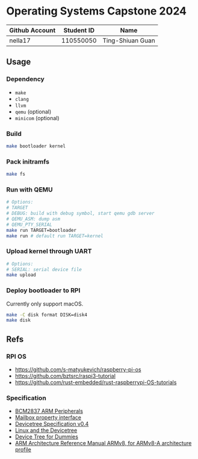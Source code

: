 # Operating Systems Capstone 2024

| Github Account | Student ID | Name             |
| -------------- | ---------- | ---------------- |
| nella17        | 110550050  | Ting-Shiuan Guan |

## Usage

### Dependency

* `make`
* `clang`
* `llvm`
* `qemu` (optional)
* `minicom` (optional)

### Build

```sh
make bootloader kernel
```

### Pack initramfs

```sh
make fs
```

### Run with QEMU

```sh
# Options:
# TARGET
# DEBUG: build with debug symbol, start qemu gdb server
# QEMU_ASM: dump asm
# QEMU_PTY_SERIAL
make run TARGET=bootloader
make run # default run TARGET=kernel
```

### Upload kernel through UART

```sh
# Options:
# SERIAL: serial device file
make upload
```

### Deploy bootloader to RPI

Currently only support macOS.

```sh
make -C disk format DISK=disk4
make disk
```

## Refs

### RPI OS

* https://github.com/s-matyukevich/raspberry-pi-os
* https://github.com/bztsrc/raspi3-tutorial
* https://github.com/rust-embedded/rust-raspberrypi-OS-tutorials

### Specification

- [BCM2837 ARM Peripherals](https://cs140e.sergio.bz/docs/BCM2837-ARM-Peripherals.pdf)
- [Mailbox property interface](https://github.com/raspberrypi/firmware/wiki/Mailbox-property-interface)
- [Devicetree Specification v0.4](https://www.devicetree.org/specifications/)
- [Linux and the Devicetree](https://www.kernel.org/doc/html/latest/devicetree/usage-model.html)
- [Device Tree for Dummies](https://bootlin.com/pub/conferences/2013/elce/petazzoni-device-tree-dummies/petazzoni-device-tree-dummies.pdf)
- [ARM Architecture Reference Manual ARMv8, for ARMv8-A architecture profile](https://developer.arm.com/documentation/ddi0487/aa/?lang=en)

